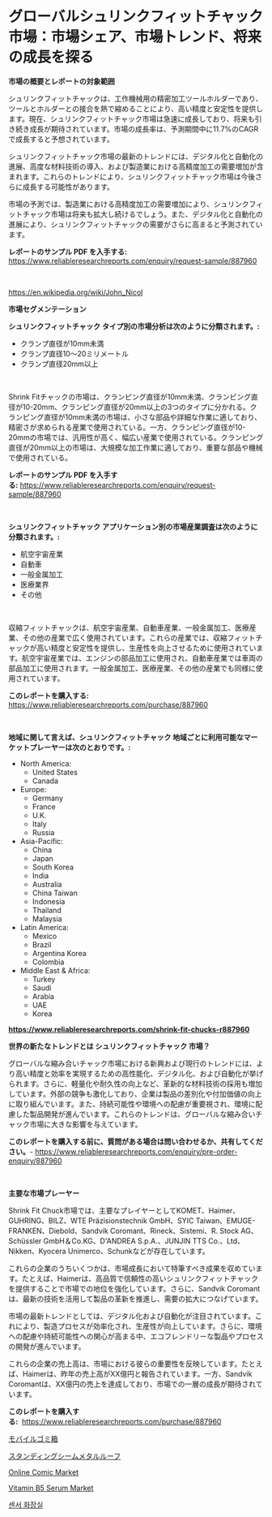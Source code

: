<p><h1>グローバルシュリンクフィットチャック市場：市場シェア、市場トレンド、将来の成長を探る</h1></p><p><strong>市場の概要とレポートの対象範囲</strong></p>
<p><p>シュリンクフィットチャックは、工作機械用の精密加工ツールホルダーであり、ツールとホルダーとの接合を熱で縮めることにより、高い精度と安定性を提供します。現在、シュリンクフィットチャック市場は急速に成長しており、将来も引き続き成長が期待されています。市場の成長率は、予測期間中に11.7%のCAGRで成長すると予想されています。</p><p>シュリンクフィットチャック市場の最新のトレンドには、デジタル化と自動化の進展、高度な材料技術の導入、および製造業における高精度加工の需要増加が含まれます。これらのトレンドにより、シュリンクフィットチャック市場は今後さらに成長する可能性があります。</p><p>市場の予測では、製造業における高精度加工の需要増加により、シュリンクフィットチャック市場は将来も拡大し続けるでしょう。また、デジタル化と自動化の進展により、シュリンクフィットチャックの需要がさらに高まると予測されています。</p></p>
<p><strong>レポートのサンプル PDF を入手する:</strong> <a href="https://www.reliableresearchreports.com/enquiry/request-sample/887960">https://www.reliableresearchreports.com/enquiry/request-sample/887960</a></p>
<p>&nbsp;</p>
<p><a href="https://en.wikipedia.org/wiki/John_Nicol">https://en.wikipedia.org/wiki/John_Nicol</a></p>
<p><strong>市場セグメンテーション</strong></p>
<p><strong>シュリンクフィットチャック タイプ別の市場分析は次のように分類されます。:</strong></p>
<p><ul><li>クランプ直径が10mm未満</li><li>クランプ直径10〜20ミリメートル</li><li>クランプ直径20mm以上</li></ul></p>
<p>&nbsp;</p>
<p><p>Shrink Fitチャックの市場は、クランピング直径が10mm未満、クランピング直径が10-20mm、クランピング直径が20mm以上の3つのタイプに分かれる。クランピング直径が10mm未満の市場は、小さな部品や詳細な作業に適しており、精密さが求められる産業で使用されている。一方、クランピング直径が10-20mmの市場では、汎用性が高く、幅広い産業で使用されている。クランピング直径が20mm以上の市場は、大規模な加工作業に適しており、重要な部品や機械で使用されている。</p></p>
<p><strong>レポートのサンプル PDF を入手する:</strong>&nbsp;<a href="https://www.reliableresearchreports.com/enquiry/request-sample/887960">https://www.reliableresearchreports.com/enquiry/request-sample/887960</a></p>
<p>&nbsp;</p>
<p><strong> シュリンクフィットチャック アプリケーション別の市場産業調査は次のように分類されます。:</strong></p>
<p><ul><li>航空宇宙産業</li><li>自動車</li><li>一般金属加工</li><li>医療業界</li><li>その他</li></ul></p>
<p>&nbsp;</p>
<p><p>収縮フィットチャックは、航空宇宙産業、自動車産業、一般金属加工、医療産業、その他の産業で広く使用されています。これらの産業では、収縮フィットチャックが高い精度と安定性を提供し、生産性を向上させるために使用されています。航空宇宙産業では、エンジンの部品加工に使用され、自動車産業では車両の部品加工に使用されます。一般金属加工、医療産業、その他の産業でも同様に使用されています。</p></p>
<p><strong>このレポートを購入する:</strong>&nbsp; <a href="https://www.reliableresearchreports.com/purchase/887960">https://www.reliableresearchreports.com/purchase/887960</a></p>
<p>&nbsp;</p>
<p><strong>地域に関して言えば、シュリンクフィットチャック 地域ごとに利用可能なマーケットプレーヤーは次のとおりです。:</strong></p>
<p><ul>
    <li>
        North America:
        <ul>
            <li>United States</li>
            <li>Canada</li>
        </ul>
    </li>
    <li>
        Europe:
        <ul>
            <li>Germany</li>
            <li>France</li>
            <li>U.K.</li>
            <li>Italy</li>
            <li>Russia</li>
        </ul>
    </li>
    <li>
        Asia-Pacific:
        <ul>
            <li>China</li>
            <li>Japan</li>
            <li>South Korea</li>
            <li>India</li>
            <li>Australia</li>
            <li>China Taiwan</li>
            <li>Indonesia</li>
            <li>Thailand</li>
            <li>Malaysia</li>
        </ul>
    </li>
    <li>
        Latin America:
        <ul>
            <li>Mexico</li>
            <li>Brazil</li>
            <li>Argentina Korea</li>
            <li>Colombia</li>
        </ul>
    </li>
    <li>
        Middle East & Africa:
        <ul>
            <li>Turkey</li>
            <li>Saudi</li>
            <li>Arabia</li>
            <li>UAE</li>
            <li>Korea</li>
        </ul>
    </li>
    </ul></p>
<p><strong><a href="https://www.reliableresearchreports.com/shrink-fit-chucks-r887960">https://www.reliableresearchreports.com/shrink-fit-chucks-r887960</a></strong>&nbsp;</p>
<p><strong>世界の新たなトレンドとは シュリンクフィットチャック 市場？</strong></p>
<p><p>グローバルな縮み合いチャック市場における新興および現行のトレンドには、より高い精度と効率を実現するための高性能化、デジタル化、および自動化が挙げられます。さらに、軽量化や耐久性の向上など、革新的な材料技術の採用も増加しています。外部の競争も激化しており、企業は製品の差別化や付加価値の向上に取り組んでいます。また、持続可能性や環境への配慮が重要視され、環境に配慮した製品開発が進んでいます。これらのトレンドは、グローバルな縮み合いチャック市場に大きな影響を与えています。</p></p>
<p><strong>このレポートを購入する前に、質問がある場合は問い合わせるか、共有してください。</strong>- <a href="https://www.reliableresearchreports.com/enquiry/pre-order-enquiry/887960">https://www.reliableresearchreports.com/enquiry/pre-order-enquiry/887960</a></p>
<p>&nbsp;</p>
<p><strong>主要な市場プレーヤー</strong></p>
<p><p>Shrink Fit Chuck市場では、主要なプレイヤーとしてKOMET、Haimer、GUHRING、BILZ、WTE Präzisionstechnik GmbH、SYIC Taiwan、EMUGE-FRANKEN、Diebold、Sandvik Coromant、Rineck、Sistemi、R. Stock AG、Schüssler GmbH＆Co.KG、D'ANDREA S.p.A.、JUNJIN TTS Co.、Ltd、Nikken、Kyocera Unimerco、Schunkなどが存在しています。</p><p>これらの企業のうちいくつかは、市場成長において特筆すべき成果を収めています。たとえば、Haimerは、高品質で信頼性の高いシュリンクフィットチャックを提供することで市場での地位を強化しています。さらに、Sandvik Coromantは、最新の技術を活用して製品の革新を推進し、需要の拡大につなげています。</p><p>市場の最新トレンドとしては、デジタル化および自動化が注目されています。これにより、製造プロセスが効率化され、生産性が向上しています。さらに、環境への配慮や持続可能性への関心が高まる中、エコフレンドリーな製品やプロセスの開発が進んでいます。</p><p>これらの企業の売上高は、市場における彼らの重要性を反映しています。たとえば、Haimerは、昨年の売上高がXX億円と報告されています。一方、Sandvik Coromantは、XX億円の売上を達成しており、市場での一層の成長が期待されています。</p></p>
<p><strong>このレポートを購入する:</strong>&nbsp;&nbsp;<a href="https://www.reliableresearchreports.com/purchase/887960">https://www.reliableresearchreports.com/purchase/887960</a></p>
<p><p><a href="https://github.com/RandallRunte2023/Market-Research-Report-List-2/blob/main/594019423451.md">モバイルゴミ箱</a></p><p><a href="https://github.com/TerrellConn/Market-Research-Report-List-2/blob/main/582404423450.md">スタンディングシームメタルルーフ</a></p><p><a href="https://github.com/hskmn/Market-Research-Report-List-1/blob/main/online-comic-market.md">Online Comic Market</a></p><p><a href="https://www.linkedin.com/pulse/vitamin-b5-serum-market-size-share-analysis-growth-trends-0vpuf?trackingId=UwRZVuAJmvfSirofSPvN4Q%3D%3D">Vitamin B5 Serum Market</a></p><p><a href="https://github.com/LuckeyCorbin/Market-Research-Report-List-2/blob/main/348749631606.md">센서 화장실</a></p></p>